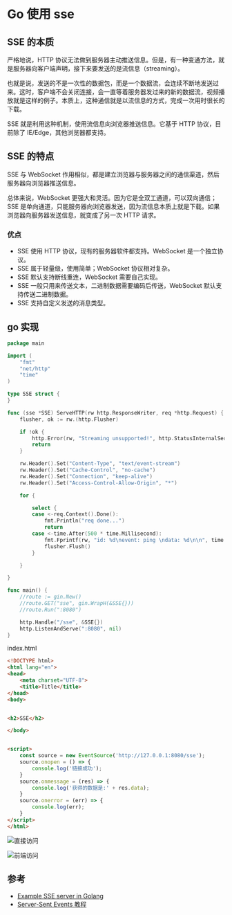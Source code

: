 # Go 使用 sse


<!-- author： xiaobinqt -->
<!-- email： xiaobinqt@163.com -->
<!-- https://xiaobinqt.github.io -->
<!-- https://www.xiaobinqt.cn -->

## SSE 的本质

严格地说，HTTP 协议无法做到服务器主动推送信息。但是，有一种变通方法，就是服务器向客户端声明，接下来要发送的是流信息（streaming）。

也就是说，发送的不是一次性的数据包，而是一个数据流，会连续不断地发送过来。这时，客户端不会关闭连接，会一直等着服务器发过来的新的数据流，视频播放就是这样的例子。本质上，这种通信就是以流信息的方式，完成一次用时很长的下载。

SSE 就是利用这种机制，使用流信息向浏览器推送信息。它基于 HTTP 协议，目前除了 IE/Edge，其他浏览器都支持。

## SSE 的特点

SSE 与 WebSocket 作用相似，都是建立浏览器与服务器之间的通信渠道，然后服务器向浏览器推送信息。

总体来说，WebSocket 更强大和灵活。因为它是全双工通道，可以双向通信；SSE 是单向通道，只能服务器向浏览器发送，因为流信息本质上就是下载。如果浏览器向服务器发送信息，就变成了另一次 HTTP 请求。

### 优点

+ SSE 使用 HTTP 协议，现有的服务器软件都支持。WebSocket 是一个独立协议。
+ SSE 属于轻量级，使用简单；WebSocket 协议相对复杂。
+ SSE 默认支持断线重连，WebSocket 需要自己实现。
+ SSE 一般只用来传送文本，二进制数据需要编码后传送，WebSocket 默认支持传送二进制数据。
+ SSE 支持自定义发送的消息类型。

## go 实现

```go
package main

import (
	"fmt"
	"net/http"
	"time"
)

type SSE struct {
}

func (sse *SSE) ServeHTTP(rw http.ResponseWriter, req *http.Request) {
	flusher, ok := rw.(http.Flusher)

	if !ok {
		http.Error(rw, "Streaming unsupported!", http.StatusInternalServerError)
		return
	}

	rw.Header().Set("Content-Type", "text/event-stream")
	rw.Header().Set("Cache-Control", "no-cache")
	rw.Header().Set("Connection", "keep-alive")
	rw.Header().Set("Access-Control-Allow-Origin", "*")

	for {

		select {
		case <-req.Context().Done():
			fmt.Println("req done...")
			return
		case <-time.After(500 * time.Millisecond):
			fmt.Fprintf(rw, "id: %d\nevent: ping \ndata: %d\n\n", time.Now().Unix(), time.Now().Unix())
			flusher.Flush()
		}

	}

}

func main() {
	//route := gin.New()
	//route.GET("sse", gin.WrapH(&SSE{}))
	//route.Run(":8080")

	http.Handle("/sse", &SSE{})
	http.ListenAndServe(":8080", nil)
}

```

index.html

```html
<!DOCTYPE html>
<html lang="en">
<head>
    <meta charset="UTF-8">
    <title>Title</title>
</head>
<body>


<h2>SSE</h2>

</body>


<script>
    const source = new EventSource('http://127.0.0.1:8080/sse');
    source.onopen = () => {
        console.log('链接成功');
    }
    source.onmessage = (res) => {
        console.log('获得的数据是:' + res.data);
    }
    source.onerror = (err) => {
        console.log(err);
    }
</script>
</html>
```

![直接访问](https://cdn.xiaobinqt.cn/xiaobinqt.io/20220826/7e44b78245ef4e1e99981e91184cc66c.png?imageView2/0/q/75|watermark/2/text/eGlhb2JpbnF0/font/dmlqYXlh/fontsize/1000/fill/IzVDNUI1Qg==/dissolve/52/gravity/SouthEast/dx/15/dy/15 '直接访问')

![前端访问](https://cdn.xiaobinqt.cn/xiaobinqt.io/20220826/828118df01ca4d1882735dc1a96a3c93.png?imageView2/0/q/75|watermark/2/text/eGlhb2JpbnF0/font/dmlqYXlh/fontsize/1000/fill/IzVDNUI1Qg==/dissolve/52/gravity/SouthEast/dx/15/dy/15 '前端访问')

## 参考

+ [Example SSE server in Golang](https://gist.github.com/ismasan/3fb75381cd2deb6bfa9c)
+ [Server-Sent Events 教程](https://www.ruanyifeng.com/blog/2017/05/server-sent_events.html)






